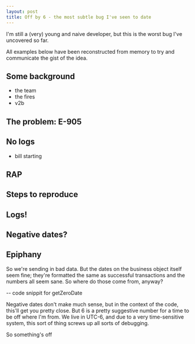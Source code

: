 ```yaml
---
layout: post
title: Off by 6 - the most subtle bug I've seen to date
---
```


I'm still a (very) young and naive developer, but this is the worst bug I've uncovered so far.

All examples below have been reconstructed from memory to try and communicate the gist of the idea.

## Some background

- the team
- the fires
- v2b

## The problem:  E-905




## No logs

- bill starting

## RAP


## Steps to reproduce



## Logs!



## Negative dates?



## Epiphany

So we're sending in bad data. But the dates on the business object itself seem fine; they're formatted the same as successful transactions and the numbers all seem sane. So where do those come from, anyway?

-- code snippit for getZeroDate

Negative dates don't make much sense, but in the context of the code, this'll get you pretty close. But 6 is a pretty suggestive number for a time to be off where I'm from. We live in UTC-6, and due to a very time-sensitive system, this sort of thing screws up all sorts of debugging.

So something's off 